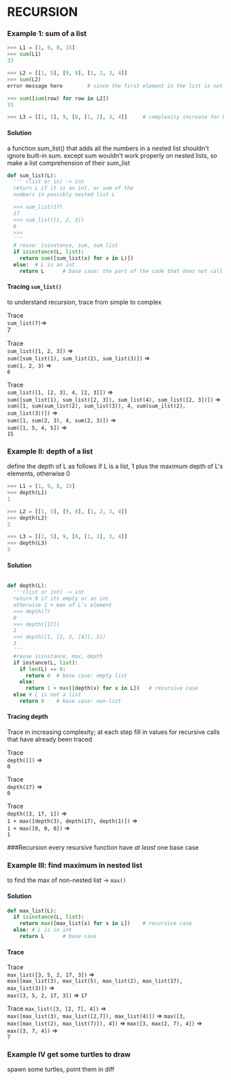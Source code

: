RECURSION
=========


### Example 1: sum of a list

```python
>>> L1 = [1, 9, 8, 15]
>>> sum(L1)
33

>>> L2 = [[1, 5], [9, 8], [1, 2, 3, 4]]
>>> sum(L2)
error message here        # since the first element in the list is not a number

>>> sum([sum(row) for row in L2])
33

>>> L3 = [[1, 5], 9, [8, [1, 2], 3, 4]]     # complexity increase for higher nesting
```

#### Solution

a function sum_list() that adds all the numbers in a nested list shouldn't ignore built-in sum. except sum wouldn't work properly on nested lists, so make a list comprehension of their sum_list

```python
def sum_list(L):
  ''' (list or in) -> int
  return L if it is an int, or sum of the
  numbers in possibly nested list L

  >>> sum_list(17)
  17
  >>> sum_list([1, 2, 3])
  6
  >>>
  '''
  # reuse: isinstance, sum, sum_list
  if isinstance(L, list):
    return sum([sum_list(x) for x in L)])
  else:  # L is an int
    return L      # base case: the part of the code that does not call onto itself

```

#### Tracing `sum_list()`

to understand recursion, trace from simple to complex  

Trace   
`sum_list(7)`=>    
7   

Trace  
`sum_list([1, 2, 3])` =>  
`sum([sum_list(1), sum_list(2), sum_list(3)])` =>  
`sum(1, 2, 3)` =>  
`6`  

Trace  
`sum_list([1, [2, 3], 4, [2, 3]])` =>   
`sum([sum_list(1), sum_list([2, 3]), sum_list(4), sum_list([2, 3])])` =>   
`sum([1, sum(sum_list(2), sum_list(3)), 4, sum(sum_ilst(2), sum_list(3))])` =>  
`sum([1, sum(2, 3), 4, sum(2, 3)])` =>  
`sum([1, 5, 4, 5])` =>   
`15`  


### Example II: depth of a list  

define the depth of L as follows
if L is a list, 1 plus the maximum depth of L's elements, otherwise 0


```python
>>> L1 = [1, 9, 8, 15]
>>> depth(L1)
1

>>> L2 = [[1, 5], [9, 8], [1, 2, 3, 4]]
>>> depth(L2)
2

>>> L3 = [[1, 5], 9, [8, [1, 2], 3, 4]]
>>> depth(L3)
3
```

#### Solution     

```python

def depth(L):
  '''(list or int) -> int
  return 0 if its empty or an int
  otherwise 1 + max of L's element
  >>> depth(7)
  0
  >>> depth([17])
  1
  >>> depth([1, [2, 3, [4]], 5])
  3
  '''
  #reuse isinstance, max, depth
  if instance(L, list):
    if len(L) == 0:
      return 0  # base case: empty list
    else:
      return 1 + max([depth(x) for x in L])   # recursive case
  else # L is not a list
    return 0    # base case: non-list

```


#### Tracing depth  
Trace in increasing complexity; at each step fill in values for recursive calls that have already been traced

Trace  
`depth([])` =>  
`0`

Trace     
`depth(17)` =>     
`0`

Trace   
`depth([3, 17, 1])` =>   
`1 + max([depth(3), depth(17), depth(1)])` =>   
`1 + max([0, 0, 0])` =>   
`1`


###Recursion
every resursive function have _at least_ one base case  


### Example III: find maximum in nested list
to find the max of non-nested list  ->  `max()`    


#### Solution

```python
def max_list(L):
  if isinstance(L, list):
    return max([max_list(x) for x in L])    # recursive case
  else: # L is in int
    return L      # base case
```

#### Trace

Trace    
`max_list([3, 5, 2, 17, 3])` =>     
`max([max_list(3), max_list(5), max_list(2), max_list(17), max_list(3)])` =>   
`max([3, 5, 2, 17, 3])` =>
`17`

Trace
`max_list([3, [2, 7], 4])` =>  
`max([max_list(3), max_list([2,7]), max_list(4)])` =>
`max([3, max([max_list(2), max_list(7)]), 4])` =>
`max([3, max(2, 7), 4])` =>
`max([3, 7, 4])` =>  
`7`


### Example IV get some turtles to draw  
spawn some turtles, point them in diff
